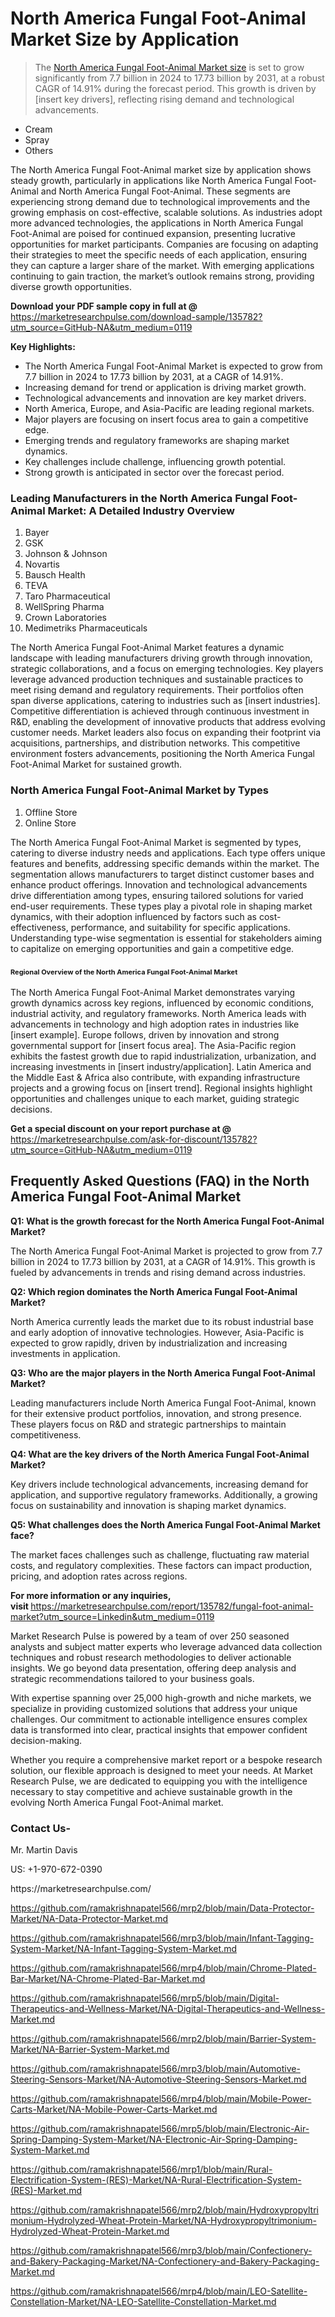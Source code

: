 <h1>North America Fungal Foot-Animal Market&nbsp;Size by Application</h1><blockquote><p>The <a href="https://marketresearchpulse.com/download-sample/135782?utm_source=GitHub-NA&amp;utm_medium=0119">North America Fungal Foot-Animal Market size</a> is set to grow significantly from 7.7 billion in 2024 to 17.73 billion by 2031, at a robust CAGR of 14.91% during the forecast period. This growth is driven by [insert key drivers], reflecting rising demand and technological advancements.</p></blockquote><ul><li>Cream<li> Spray<li> Others</li></ul><p>The North America Fungal Foot-Animal market size by application shows steady growth, particularly in applications like North America Fungal Foot-Animal and North America Fungal Foot-Animal. These segments are experiencing strong demand due to technological improvements and the growing emphasis on cost-effective, scalable solutions. As industries adopt more advanced technologies, the applications in North America Fungal Foot-Animal are poised for continued expansion, presenting lucrative opportunities for market participants. Companies are focusing on adapting their strategies to meet the specific needs of each application, ensuring they can capture a larger share of the market. With emerging applications continuing to gain traction, the market’s outlook remains strong, providing diverse growth opportunities.</p><p><strong>Download your PDF sample copy in full at @ </strong><a href="https://marketresearchpulse.com/download-sample/135782?utm_source=GitHub-NA&amp;utm_medium=0119">https://marketresearchpulse.com/download-sample/135782?utm_source=GitHub-NA&amp;utm_medium=0119</a></p><p><strong>Key Highlights: </strong></p><ul><li>The North America Fungal Foot-Animal Market is expected to grow from 7.7 billion in 2024 to 17.73 billion by 2031, at a CAGR of 14.91%.</li><li>Increasing demand for trend or application is driving market growth.</li><li>Technological advancements and innovation are key market drivers.</li><li>North America, Europe, and Asia-Pacific are leading regional markets.</li><li>Major players are focusing on insert focus area to gain a competitive edge.</li><li>Emerging trends and regulatory frameworks are shaping market dynamics.</li><li>Key challenges include challenge, influencing growth potential.</li><li>Strong growth is anticipated in sector over the forecast period.</li></ul><h3>Leading Manufacturers in the North America Fungal Foot-Animal Market: A Detailed Industry Overview</h3><ol><li>Bayer</li><li>GSK</li><li>Johnson & Johnson</li><li>Novartis</li><li>Bausch Health</li><li>TEVA</li><li>Taro Pharmaceutical</li><li>WellSpring Pharma</li><li>Crown Laboratories</li><li>Medimetriks Pharmaceuticals</li></ol><div class="flex max-w-full flex-col flex-grow"><div class="min-h-8 text-message flex w-full flex-col items-end gap-2 whitespace-normal break-words [.text-message+&amp;]:mt-5" dir="auto" data-message-author-role="assistant" data-message-id="fd8432e4-4910-450d-b182-61b7bfb0a01f" data-message-model-slug="gpt-4o"><div class="flex w-full flex-col gap-1 empty:hidden first:pt-[3px]"><div class="markdown prose w-full break-words dark:prose-invert light"><p>The North America Fungal Foot-Animal Market features a dynamic landscape with leading manufacturers driving growth through innovation, strategic collaborations, and a focus on emerging technologies. Key players leverage advanced production techniques and sustainable practices to meet rising demand and regulatory requirements. Their portfolios often span diverse applications, catering to industries such as [insert industries]. Competitive differentiation is achieved through continuous investment in R&amp;D, enabling the development of innovative products that address evolving customer needs. Market leaders also focus on expanding their footprint via acquisitions, partnerships, and distribution networks. This competitive environment fosters advancements, positioning the North America Fungal Foot-Animal Market for sustained growth.</p></div></div></div></div><h3>North America Fungal Foot-Animal Market by Types</h3><ol><li>Offline Store<li> Online Store</li></ol><div class="flex max-w-full flex-col flex-grow"><div class="min-h-8 text-message flex w-full flex-col items-end gap-2 whitespace-normal break-words [.text-message+&amp;]:mt-5" dir="auto" data-message-author-role="assistant" data-message-id="084470be-0bb7-4664-bddf-5156b4f41249" data-message-model-slug="gpt-4o-mini"><div class="flex w-full flex-col gap-1 empty:hidden first:pt-[3px]"><div class="markdown prose w-full break-words dark:prose-invert light"><p>The North America Fungal Foot-Animal Market is segmented by types, catering to diverse industry needs and applications. Each type offers unique features and benefits, addressing specific demands within the market. The segmentation allows manufacturers to target distinct customer bases and enhance product offerings. Innovation and technological advancements drive differentiation among types, ensuring tailored solutions for varied end-user requirements. These types play a pivotal role in shaping market dynamics, with their adoption influenced by factors such as cost-effectiveness, performance, and suitability for specific applications. Understanding type-wise segmentation is essential for stakeholders aiming to capitalize on emerging opportunities and gain a competitive edge.</p></div></div></div></div><h3><span style="font-size: 11px;">Regional Overview of the North America Fungal Foot-Animal Market</span></h3><div class="flex max-w-full flex-col flex-grow"><div class="min-h-8 text-message flex w-full flex-col items-end gap-2 whitespace-normal break-words [.text-message+&amp;]:mt-5" dir="auto" data-message-author-role="assistant" data-message-id="e9038762-ce64-4e30-91c9-9bd413514231" data-message-model-slug="gpt-4o-mini"><div class="flex w-full flex-col gap-1 empty:hidden first:pt-[3px]"><div class="markdown prose w-full break-words dark:prose-invert light"><p>The North America Fungal Foot-Animal Market demonstrates varying growth dynamics across key regions, influenced by economic conditions, industrial activity, and regulatory frameworks. North America leads with advancements in technology and high adoption rates in industries like [insert example]. Europe follows, driven by innovation and strong governmental support for [insert focus area]. The Asia-Pacific region exhibits the fastest growth due to rapid industrialization, urbanization, and increasing investments in [insert industry/application]. Latin America and the Middle East &amp; Africa also contribute, with expanding infrastructure projects and a growing focus on [insert trend]. Regional insights highlight opportunities and challenges unique to each market, guiding strategic decisions.</p></div></div></div></div><p><strong>Get a special discount on your report purchase at @ </strong><a href="https://marketresearchpulse.com/ask-for-discount/135782?utm_source=GitHub-NA&amp;utm_medium=0119">https://marketresearchpulse.com/ask-for-discount/135782?utm_source=GitHub-NA&amp;utm_medium=0119</a></p><h2>Frequently Asked Questions (FAQ) in the North America Fungal Foot-Animal Market</h2><p><strong>Q1: What is the growth forecast for the North America Fungal Foot-Animal Market?</strong></p><p>The North America Fungal Foot-Animal Market is projected to grow from 7.7 billion in 2024 to 17.73 billion by 2031, at a CAGR of 14.91%. This growth is fueled by advancements in trends and rising demand across industries.</p><p><strong>Q2: Which region dominates the North America Fungal Foot-Animal Market?</strong></p><p>North America currently leads the market due to its robust industrial base and early adoption of innovative technologies. However, Asia-Pacific is expected to grow rapidly, driven by industrialization and increasing investments in application.</p><p><strong>Q3: Who are the major players in the North America Fungal Foot-Animal Market?</strong></p><p>Leading manufacturers include North America Fungal Foot-Animal, known for their extensive product portfolios, innovation, and strong presence. These players focus on R&amp;D and strategic partnerships to maintain competitiveness.</p><p><strong>Q4: What are the key drivers of the North America Fungal Foot-Animal Market?</strong></p><p>Key drivers include technological advancements, increasing demand for application, and supportive regulatory frameworks. Additionally, a growing focus on sustainability and innovation is shaping market dynamics.</p><p><strong>Q5: What challenges does the North America Fungal Foot-Animal Market face?</strong></p><p>The market faces challenges such as challenge, fluctuating raw material costs, and regulatory complexities. These factors can impact production, pricing, and adoption rates across regions.</p><p><strong>For more information or any inquiries, visit&nbsp;</strong><a href="https://marketresearchpulse.com/report/135782/fungal-foot-animal-market?utm_source=Linkedin&utm_medium=0119">https://marketresearchpulse.com/report/135782/fungal-foot-animal-market?utm_source=Linkedin&utm_medium=0119</a></p><p>Market Research Pulse is powered by a team of over 250 seasoned analysts and subject matter experts who leverage advanced data collection techniques and robust research methodologies to deliver actionable insights. We go beyond data presentation, offering deep analysis and strategic recommendations tailored to your business goals.</p><p>With expertise spanning over 25,000 high-growth and niche markets, we specialize in providing customized solutions that address your unique challenges. Our commitment to actionable intelligence ensures complex data is transformed into clear, practical insights that empower confident decision-making.</p><p>Whether you require a comprehensive market report or a bespoke research solution, our flexible approach is designed to meet your needs. At Market Research Pulse, we are dedicated to equipping you with the intelligence necessary to stay competitive and achieve sustainable growth in the evolving North America Fungal Foot-Animal market.</p><h3><strong>Contact Us-</strong></h3><p>Mr. Martin Davis</p><p>US: +1-970-672-0390</p><p>https://marketresearchpulse.com/</p><p><a href="https://github.com/ramakrishnapatel566/mrp2/blob/main/Data-Protector-Market/NA-Data-Protector-Market.md">https://github.com/ramakrishnapatel566/mrp2/blob/main/Data-Protector-Market/NA-Data-Protector-Market.md</a></p><p><a href="https://github.com/ramakrishnapatel566/mrp3/blob/main/Infant-Tagging-System-Market/NA-Infant-Tagging-System-Market.md">https://github.com/ramakrishnapatel566/mrp3/blob/main/Infant-Tagging-System-Market/NA-Infant-Tagging-System-Market.md</a></p><p><a href="https://github.com/ramakrishnapatel566/mrp4/blob/main/Chrome-Plated-Bar-Market/NA-Chrome-Plated-Bar-Market.md">https://github.com/ramakrishnapatel566/mrp4/blob/main/Chrome-Plated-Bar-Market/NA-Chrome-Plated-Bar-Market.md</a></p><p><a href="https://github.com/ramakrishnapatel566/mrp5/blob/main/Digital-Therapeutics-and-Wellness-Market/NA-Digital-Therapeutics-and-Wellness-Market.md">https://github.com/ramakrishnapatel566/mrp5/blob/main/Digital-Therapeutics-and-Wellness-Market/NA-Digital-Therapeutics-and-Wellness-Market.md</a></p><p><a href="https://github.com/ramakrishnapatel566/mrp2/blob/main/Barrier-System-Market/NA-Barrier-System-Market.md">https://github.com/ramakrishnapatel566/mrp2/blob/main/Barrier-System-Market/NA-Barrier-System-Market.md</a></p><p><a href="https://github.com/ramakrishnapatel566/mrp3/blob/main/Automotive-Steering-Sensors-Market/NA-Automotive-Steering-Sensors-Market.md">https://github.com/ramakrishnapatel566/mrp3/blob/main/Automotive-Steering-Sensors-Market/NA-Automotive-Steering-Sensors-Market.md</a></p><p><a href="https://github.com/ramakrishnapatel566/mrp4/blob/main/Mobile-Power-Carts-Market/NA-Mobile-Power-Carts-Market.md">https://github.com/ramakrishnapatel566/mrp4/blob/main/Mobile-Power-Carts-Market/NA-Mobile-Power-Carts-Market.md</a></p><p><a href="https://github.com/ramakrishnapatel566/mrp5/blob/main/Electronic-Air-Spring-Damping-System-Market/NA-Electronic-Air-Spring-Damping-System-Market.md">https://github.com/ramakrishnapatel566/mrp5/blob/main/Electronic-Air-Spring-Damping-System-Market/NA-Electronic-Air-Spring-Damping-System-Market.md</a></p><p><a href="https://github.com/ramakrishnapatel566/mrp1/blob/main/Rural-Electrification-System-(RES)-Market/NA-Rural-Electrification-System-(RES)-Market.md">https://github.com/ramakrishnapatel566/mrp1/blob/main/Rural-Electrification-System-(RES)-Market/NA-Rural-Electrification-System-(RES)-Market.md</a></p><p><a href="https://github.com/ramakrishnapatel566/mrp2/blob/main/Hydroxypropyltrimonium-Hydrolyzed-Wheat-Protein-Market/NA-Hydroxypropyltrimonium-Hydrolyzed-Wheat-Protein-Market.md">https://github.com/ramakrishnapatel566/mrp2/blob/main/Hydroxypropyltrimonium-Hydrolyzed-Wheat-Protein-Market/NA-Hydroxypropyltrimonium-Hydrolyzed-Wheat-Protein-Market.md</a></p><p><a href="https://github.com/ramakrishnapatel566/mrp3/blob/main/Confectionery-and-Bakery-Packaging-Market/NA-Confectionery-and-Bakery-Packaging-Market.md">https://github.com/ramakrishnapatel566/mrp3/blob/main/Confectionery-and-Bakery-Packaging-Market/NA-Confectionery-and-Bakery-Packaging-Market.md</a></p><p><a href="https://github.com/ramakrishnapatel566/mrp4/blob/main/LEO-Satellite-Constellation-Market/NA-LEO-Satellite-Constellation-Market.md">https://github.com/ramakrishnapatel566/mrp4/blob/main/LEO-Satellite-Constellation-Market/NA-LEO-Satellite-Constellation-Market.md</a></p>
